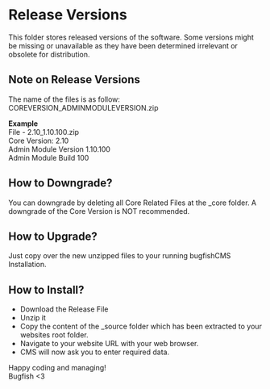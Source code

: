 
# Release Versions

This folder stores released versions of the software. Some versions might be missing or unavailable as they have been determined irrelevant or obsolete for distribution.

## Note on Release Versions

The name of the files is as follow:  
COREVERSION_ADMINMODULEVERSION.zip

**Example**  
File - 2.10_1.10.100.zip  
Core Version: 2.10  
Admin Module Version 1.10.100  
Admin Module Build 100

## How to Downgrade?
You can downgrade by deleting all Core Related Files at the _core folder. A downgrade of the Core Version is NOT recommended.

## How to Upgrade?
Just copy over the new unzipped files to your running bugfishCMS Installation.

## How to Install?
- Download the Release File
- Unzip it
- Copy the content of the _source folder which has been extracted to your websites root folder.
- Navigate to your website URL with your web browser.
- CMS will now ask you to enter required data.


Happy coding and managing!  
Bugfish <3